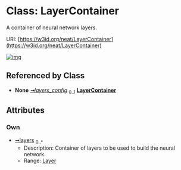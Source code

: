 
# Class: LayerContainer


A container of neural network layers.

URI: [https://w3id.org/neat/LayerContainer](https://w3id.org/neat/LayerContainer)


[![img](https://yuml.me/diagram/nofunky;dir:TB/class/[Layer]<layers%200..*-++[LayerContainer],[TFKerasParams]++-%20layers_config%200..1>[LayerContainer],[TFKerasParams],[Layer])](https://yuml.me/diagram/nofunky;dir:TB/class/[Layer]<layers%200..*-++[LayerContainer],[TFKerasParams]++-%20layers_config%200..1>[LayerContainer],[TFKerasParams],[Layer])

## Referenced by Class

 *  **None** *[➞layers_config](tFKerasParams__layers_config.md)*  <sub>0..1</sub>  **[LayerContainer](LayerContainer.md)**

## Attributes


### Own

 * [➞layers](layerContainer__layers.md)  <sub>0..\*</sub>
     * Description: Container of layers to be used to build the neural network.
     * Range: [Layer](Layer.md)
